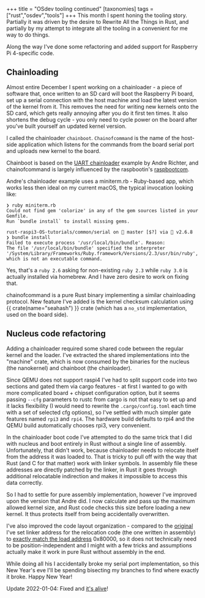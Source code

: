 +++
title = "OSdev tooling continued"
[taxonomies]
tags = ["rust","osdev","tools"]
+++
This month I spent honing the tooling story. Partially it was driven by the desire to Rewrite All the Things in Rust, and partially by my attempt to integrate all the tooling in a convenient for me way to do things.

Along the way I've done some refactoring and added support for Raspberry Pi 4-specific code.

<!-- more -->

## Chainloading

Almost entire December I spent working on a chainloader - a piece of software that, once written to an SD card will boot the Raspberry Pi board, set up a serial connection with the host machine and load the latest version of the kernel from it. This removes the need for writing new kernels onto the SD card, which gets really annoying after you do it first ten times. It also shortens the debug cycle - you only need to cycle power on the board after you've built yourself an updated kernel version.

I called the chainloader `chainboot`. `Chainofcommand` is the name of the host-side application which listens for the commands from the board serial port and uploads new kernel to the board.

Chainboot is based on the [UART chainloader](https://github.com/rust-embedded/rust-raspberrypi-OS-tutorials/tree/master/06_uart_chainloader) example by Andre Richter, and chainofcommand is largely influenced by the raspbootin's [raspbootcom](https://github.com/mrvn/raspbootin/tree/master/raspbootcom).

Andre's chainloader example uses a miniterm.rb - Ruby-based app, which works less then ideal on my current macOS, the typical invocation looking like:

```
❯ ruby miniterm.rb
Could not find gem 'colorize' in any of the gem sources listed in your Gemfile.
Run `bundle install` to install missing gems.

rust-raspi3-OS-tutorials/common/serial on  master [$?] via 💎 v2.6.8
❯ bundle install
Failed to execute process '/usr/local/bin/bundle'. Reason:
The file '/usr/local/bin/bundle' specified the interpreter '/System/Library/Frameworks/Ruby.framework/Versions/2.3/usr/bin/ruby', which is not an executable command.
```

Yes, that's a `ruby 2.6` asking for non-existing `ruby 2.3` while `ruby 3.0` is actually installed via homebrew. And I have zero desire to work on fixing that.

chainofcommand is a pure Rust binary implementing a similar chainloading protocol. New feature I've added is the kernel checksum calculation using {{ crate(name="seahash") }} crate (which has a `no_std` implementation, used on the board side).

## Nucleus code refactoring

Adding a chainloader required some shared code between the regular kernel and the loader. I've extracted the shared implementations into the "machine" crate, which is now consumed by the binaries for the nucleus (the nanokernel) and chainboot (the chainloader).

Since QEMU does not support raspi4 I've had to split support code into two sections and gated them via cargo features - at first I wanted to go with more complicated board + chipset configuration option, but it seems passing `--cfg` parameters to rustc from cargo is not that easy to set up and it lacks flexibility (I would need to rewrite the `.cargo/config.toml` each time with a set of selected cfg options), so I've settled with much simpler gate features named `rpi3` and `rpi4`. The hardware build defaults to rpi4 and the QEMU build automatically chooses rpi3, very convenient.

In the chainloader boot code I've attempted to do the same trick that I did with nucleus and boot entirely in Rust without a single line of assembly. Unfortunately, that didn't work, because chainloader needs to relocate itself from the address it was loaded to. That is tricky to pull off with the way that Rust (and C for that matter) work with linker symbols. In assembly file these addresses are directly patched by the linker, in Rust it goes through additional relocatable indirection and makes it impossible to access this data correctly.

So I had to settle for pure assembly implementation, however I've improved upon the version that Andre did. I now calculate and pass up the maximum allowed kernel size, and Rust code checks this size before loading a new kernel. It thus protects itself from being accidentally overwritten.

I've also improved the code layout organization - compared to the [original](https://github.com/rust-embedded/rust-raspberrypi-OS-tutorials/blob/master/06_uart_chainloader/src/bsp/raspberrypi/link.ld#L30) I've set linker address for the relocation code (the one written in assembly) to [exactly match the load address](https://github.com/metta-systems/vesper/blob/feature/chainboot/bin/chainboot/src/link.ld#L50-L65) 0x80000, so it does not technically need to be position-independent and I might with a few tricks and assumptions actually make it work in pure Rust without assembly in the end.

While doing all his I accidentally broke my serial port implementation, so this New Year's eve I'll be spending bisecting my branches to find where exactly it broke. Happy New Year!

Update 2022-01-04: Fixed and [it's alive](https://gist.github.com/berkus/2b35cee48fc88e1abfd56e21e94a3002)!
